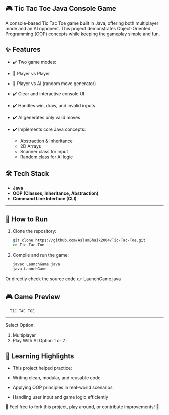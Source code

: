 ## 🎮 Tic Tac Toe Java Console Game

A console-based Tic Tac Toe game built in Java, offering both multiplayer mode and an AI opponent.
This project demonstrates Object-Oriented Programming (OOP) concepts while keeping the gameplay simple and fun.

## ✨ Features

- ✔️ Two game modes:

- 👤 Player vs Player

- 🤖 Player vs AI (random move generator)
- ✔️ Clear and interactive console UI
- ✔️ Handles win, draw, and invalid inputs
- ✔️ AI generates only valid moves
- ✔️ Implements core Java concepts:

  - Abstraction & Inheritance
  - 2D Arrays
  - Scanner class for input
  - Random class for AI logic

## 🛠️ Tech Stack
- **Java**
- **OOP (Classes, Inheritance, Abstraction)**
- **Command Line Interface (CLI)**

---

## 🚀 How to Run
1. Clone the repository:
    ```bash
    git clone https://github.com/AslamShaik2004/Tic-Tac-Toe.git
    cd Tic-Tac-Toe
    ```

2. Compile and run the game:
    ```bash
    javac LaunchGame.java
    java LaunchGame
    ```



Or directly check the source code 👉 LaunchGame.java

## 🎮 Game Preview
      TIC TAC TOE
----------------------
Select Option: 
 1. Multiplayer  
 2. Play With AI
Option 1 or 2 : 

## 📖 Learning Highlights

- This project helped practice:

- Writing clean, modular, and reusable code

- Applying OOP principles in real-world scenarios

- Handling user input and game logic efficiently

🔗 Feel free to fork this project, play around, or contribute improvements! 🚀
